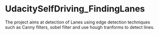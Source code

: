 # UdacitySelfDriving_FindingLanes

The project aims at detection of Lanes using edge detection techniques such as Canny filters, sobel filter and use hough tranforms to detect lines. 
